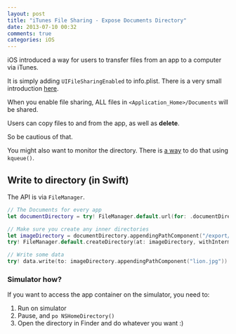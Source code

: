 ```yaml
---
layout: post
title: "iTunes File Sharing - Expose Documents Directory"
date: 2013-07-10 00:32
comments: true
categories: iOS
---
```


iOS introduced a way for users to transfer files from an app to a computer via iTunes.

It is simply adding `UIFileSharingEnabled` to info.plist. There is a very small introduction [here](http://developer.apple.com/library/ios/#technotes/tn2152/_index.html).

<!-- more -->

When you enable file sharing, ALL files in `<Application_Home>/Documents` will be shared.

Users can copy files to and from the app, as well as **delete**.

So be cautious of that.

You might also want to monitor the directory. There is [a way](http://www.mlsite.net/blog/?p=2312) to do that using `kqueue()`.

## Write to directory (in Swift)

The API is via `FileManager`.

```swift
// The Documents for every app
let documentDirectory = try! FileManager.default.url(for: .documentDirectory, in: .userDomainMask, appropriateFor: nil, create: false)

// Make sure you create any inner directories
let imageDirectory = documentDirectory.appendingPathComponent("/export/images/")
try! FileManager.default.createDirectory(at: imageDirectory, withIntermediateDirectories: true, attributes: nil)

// Write some data
try! data.write(to: imageDirectory.appendingPathComponent("lion.jpg"))
```

### Simulator how?

If you want to access the app container on the simulator, you need to:

1. Run on simulator
2. Pause, and `po NSHomeDirectory()`
3. Open the directory in Finder and do whatever you want :)
